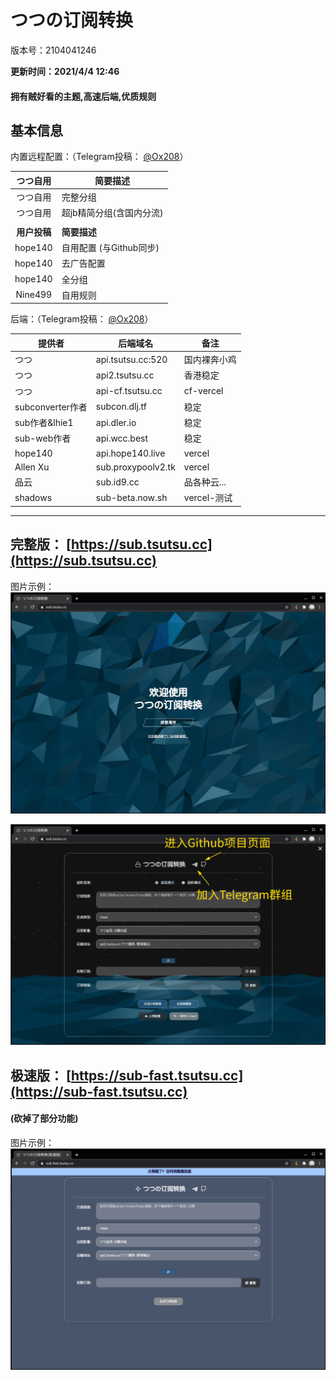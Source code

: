# つつの订阅转换

版本号：2104041246

**更新时间：2021/4/4 12:46**

#### 拥有贼好看的主题,高速后端,优质规则

## 基本信息

内置远程配置：（Telegram投稿： [@Ox208](https://t.me/Ox208)）

|   つつ自用   | 简要描述                 |
| :----------: | ------------------------ |
|   つつ自用   | 完整分组                 |
|   つつ自用   | 超jb精简分组(含国内分流) |
|              |                          |
| **用户投稿** | **简要描述**             |
|   hope140    | 自用配置 (与Github同步)  |
|   hope140    | 去广告配置               |
|   hope140    | 全分组                   |
|   Nine499    | 自用规则                 |

后端：（Telegram投稿： [@Ox208](https://t.me/Ox208)）

| 提供者           | 后端域名           | 备注         |
| ---------------- | ------------------ | ------------ |
| つつ             | api.tsutsu.cc:520  | 国内裸奔小鸡 |
| つつ             | api2.tsutsu.cc     | 香港稳定     |
| つつ             | api-cf.tsutsu.cc   | cf-vercel    |
| subconverter作者 | subcon.dlj.tf      | 稳定         |
| sub作者&lhie1    | api.dler.io        | 稳定         |
| sub-web作者      | api.wcc.best       | 稳定         |
| hope140          | api.hope140.live   | vercel       |
| Allen Xu         | sub.proxypoolv2.tk | vercel       |
| 品云             | sub.id9.cc         | 品各种云...  |
| shadows          | sub-beta.now.sh    | vercel-测试  |

------

## 完整版： [https://sub.tsutsu.cc](https://sub.tsutsu.cc) 

图片示例：![1](./README_file/1.png)

![2](./README_file/2.png)

## 极速版： [https://sub-fast.tsutsu.cc](https://sub-fast.tsutsu.cc) 

#### (砍掉了部分功能)

图片示例：![3](./README_file/3.png)